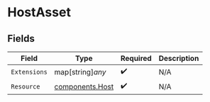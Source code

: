 # HostAsset


## Fields

| Field                                              | Type                                               | Required                                           | Description                                        |
| -------------------------------------------------- | -------------------------------------------------- | -------------------------------------------------- | -------------------------------------------------- |
| `Extensions`                                       | map[string]*any*                                   | :heavy_check_mark:                                 | N/A                                                |
| `Resource`                                         | [components.Host](../../models/components/host.md) | :heavy_check_mark:                                 | N/A                                                |